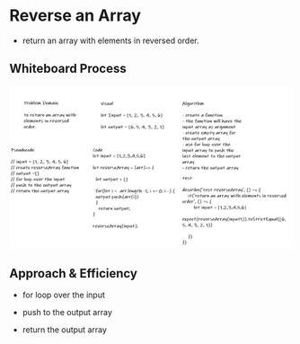 # Reverse an Array

* return an array with elements in reversed order.  

## Whiteboard Process

![array-reverse](./img/array-reverse.PNG)

## Approach & Efficiency

* for loop over the input

* push to the output array

* return the output array
